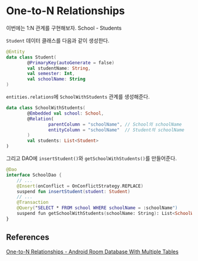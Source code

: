# One-to-N Relationships

이번에는 1:N 관계를 구현해보자. School - Students

`Student` 데이터 클래스를 다음과 같이 생성한다.

```kotlin
@Entity
data class Student(
        @PrimaryKey(autoGenerate = false)
        val studentName: String,
        val semester: Int,
        val schoolName: String
)
```

`entities.relations`에 `SchoolWithStudents` 관계를 생성해준다.

```kotlin
data class SchoolWithStudents(
        @Embedded val school: School,
        @Relation(
                parentColumn = "schoolName", // School의 schoolName
                entityColumn = "schoolName"  // Student의 schoolName
        )
        val students: List<Student>
)
```

그리고 DAO에 `insertStudent()`와 `getSchoolWithStudents()`를 만들어준다.

```kotlin
@Dao
interface SchoolDao {
    // ...
    @Insert(onConflict = OnConflictStrategy.REPLACE)
    suspend fun insertStudent(student: Student)
    // ...
    @Transaction
    @Query("SELECT * FROM school WHERE schoolName = :schoolName")
    suspend fun getSchoolWithStudents(schoolName: String): List<SchoolWithStudents>
}
```

## References

[One-to-N Relationships - Android Room Database With Multiple Tables](https://www.youtube.com/watch?v=K8yKH5Ak84E&list=PLQkwcJG4YTCS3AD2C-yWtJUGTYMh5h3Zz&index=3)
